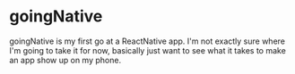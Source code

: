 # goingNative

goingNative is my first go at a ReactNative app. I'm not exactly sure where I'm going to take it for now, basically just want to see what it takes to make an app show up on my phone.
